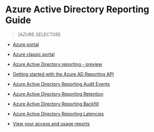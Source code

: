 <properties
   pageTitle="Azure Active Directory Reporting Guide | Microsoft Azure"
   description="A guide containing all Azure Active Directory Reporting articles"
   services="active-directory"
   documentationCenter=""
   authors="dhanyahk"
   manager="femila"
   editor=""/>

<tags
   ms.service="active-directory"
   ms.devlang="na"
   ms.topic="article"
   ms.tgt_pltfrm="na"
   ms.workload="identity"
   ms.date="10/24/2016"
   ms.author="femila"/>


# Azure Active Directory Reporting Guide

> [AZURE.SELECTOR]
- [Azure portal](active-directory-reporting-azure-portal.md)
- [Azure classic portal](active-directory-reporting-guide.md)

 - [Azure Active Directory reporting - preview](active-directory-reporting-azure-portal.md)
 - [Getting started with the Azure AD Reporting API](active-directory-reporting-api-getting-started.md)
 - [Azure Active Directory Reporting Audit Events](active-directory-reporting-audit-events.md)
 - [Azure Active Directory Reporting Retention](active-directory-reporting-retention.md)
 - [Azure Active Directory Reporting Backfill](active-directory-reporting-backfill.md)
 - [Azure Active Directory Reporting Latencies](active-directory-reporting-latencies.md)
 - [View your access and usage reports](active-directory-view-access-usage-reports.md)
